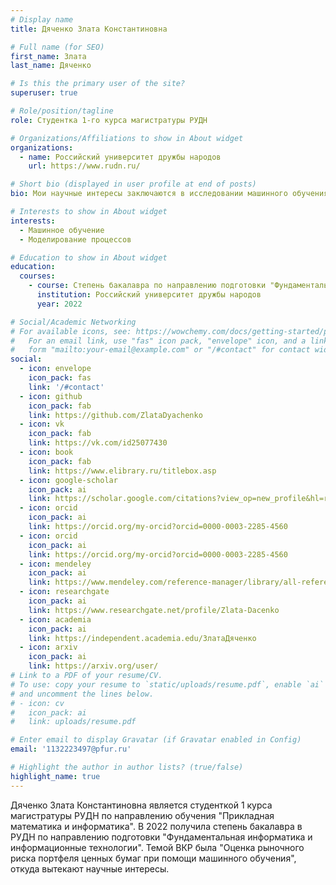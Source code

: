 ```yaml
---
# Display name
title: Дяченко Злата Константиновна

# Full name (for SEO)
first_name: Злата
last_name: Дяченко

# Is this the primary user of the site?
superuser: true

# Role/position/tagline
role: Студентка 1-го курса магистратуры РУДН

# Organizations/Affiliations to show in About widget
organizations:
  - name: Российский университет дружбы народов
    url: https://www.rudn.ru/

# Short bio (displayed in user profile at end of posts)
bio: Мои научные интересы заключаются в исследовании машинного обучения, моделировании и программной реализации финансовых моделей.

# Interests to show in About widget
interests:
  - Машинное обучение
  - Моделирование процессов

# Education to show in About widget
education:
  courses:
    - course: Степень бакалавра по направлению подготовки "Фундаментальная информатика и информационные технологии"
      institution: Российский университет дружбы народов
      year: 2022

# Social/Academic Networking
# For available icons, see: https://wowchemy.com/docs/getting-started/page-builder/#icons
#   For an email link, use "fas" icon pack, "envelope" icon, and a link in the
#   form "mailto:your-email@example.com" or "/#contact" for contact widget.
social:
  - icon: envelope
    icon_pack: fas
    link: '/#contact'
  - icon: github
    icon_pack: fab
    link: https://github.com/ZlataDyachenko
  - icon: vk
    icon_pack: fab
    link: https://vk.com/id25077430
  - icon: book
    icon_pack: fab
    link: https://www.elibrary.ru/titlebox.asp
  - icon: google-scholar
    icon_pack: ai
    link: https://scholar.google.com/citations?view_op=new_profile&hl=ru&authuser=1
  - icon: orcid
    icon_pack: ai
    link: https://orcid.org/my-orcid?orcid=0000-0003-2285-4560  
  - icon: orcid
    icon_pack: ai
    link: https://orcid.org/my-orcid?orcid=0000-0003-2285-4560
  - icon: mendeley
    icon_pack: ai
    link: https://www.mendeley.com/reference-manager/library/all-references/
  - icon: researchgate
    icon_pack: ai
    link: https://www.researchgate.net/profile/Zlata-Dacenko
  - icon: academia
    icon_pack: ai
    link: https://independent.academia.edu/ЗлатаДяченко
  - icon: arxiv
    icon_pack: ai
    link: https://arxiv.org/user/     
# Link to a PDF of your resume/CV.
# To use: copy your resume to `static/uploads/resume.pdf`, enable `ai` icons in `params.yaml`,
# and uncomment the lines below.
# - icon: cv
#   icon_pack: ai
#   link: uploads/resume.pdf

# Enter email to display Gravatar (if Gravatar enabled in Config)
email: '1132223497@pfur.ru'

# Highlight the author in author lists? (true/false)
highlight_name: true
---
```


Дяченко Злата Константиновна является студенткой 1 курса магистратуры РУДН по направлению обучения "Прикладная математика и информатика". В 2022 получила степень бакалавра в РУДН по направлению подготовки "Фундаментальная информатика и информационные технологии". Темой ВКР была "Оценка рыночного риска портфеля ценных бумаг при помощи машинного обучения", откуда вытекают научные интересы.
